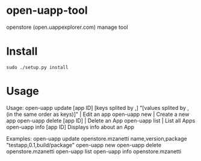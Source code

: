 # open-uapp-tool
openstore (open.uappexplorer.com) manage tool

# Install

``` 
sudo ./setup.py install
```

# Usage

Usage:
open-uapp update [app ID] [keys splited by ,] "[values splited by , (in the same order as keys)]" | Edit an app
open-uapp new | Create a new app
open-uapp delete [app ID] | Delete an App
open-uapp list | List all Apps
open-uapp info [app ID] Displays info about an App

Examples:
open-uapp update openstore.mzanetti name,version,package "testapp,0.1,build/package"
open-uapp new
open-uapp delete openstore.mzanetti
open-uapp list
open-uapp info openstore.mzanetti
